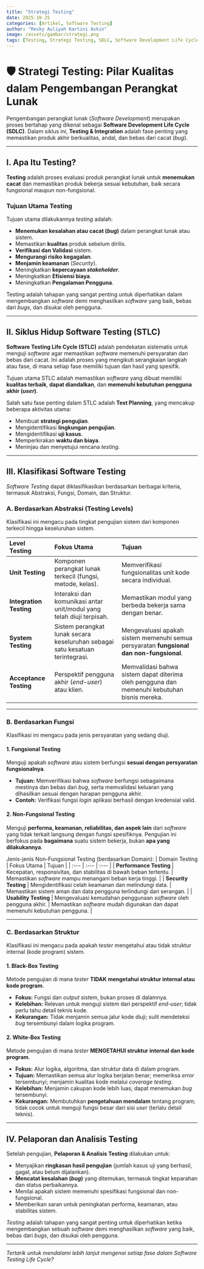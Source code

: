```yaml
---
title: "Strategi Testing"
date: 2025-10-25
categories: [Artikel, Software Testing]
author: "Resky Auliyah Kartini Askin"
image: /assets/gambar/strategi.png
tags: [Testing, Strategi Testing, SDLC, Software Development Life Cycle, Black-box, White-box]
---
```


# 🛡️ Strategi Testing: Pilar Kualitas dalam Pengembangan Perangkat Lunak

Pengembangan perangkat lunak (*Software Development*) merupakan proses bertahap yang dikenal sebagai **Software Development Life Cycle (SDLC)**. Dalam siklus ini, **Testing & Integration** adalah fase penting yang memastikan produk akhir berkualitas, andal, dan bebas dari cacat (*bug*).

---

## I. Apa Itu Testing?

**Testing** adalah proses evaluasi produk perangkat lunak untuk **menemukan cacat** dan memastikan produk bekerja sesuai kebutuhan, baik secara fungsional maupun non-fungsional.

### Tujuan Utama Testing

Tujuan utama dilakukannya *testing* adalah:
* **Menemukan kesalahan atau cacat (*bug*)** dalam perangkat lunak atau sistem.
* Memastikan **kualitas** produk sebelum dirilis.
* **Verifikasi dan Validasi** sistem.
* **Mengurangi risiko kegagalan**.
* **Menjamin keamanan** (*Security*).
* Meningkatkan **kepercayaan *stakeholder***.
* Meningkatkan **Efisiensi biaya**.
* Meningkatkan **Pengalaman Pengguna**.

Testing adalah tahapan yang sangat penting untuk diperhatikan dalam mengembangkan *software* demi menghasilkan *software* yang baik, bebas dari *bugs*, dan disukai oleh pengguna.

---

## II. Siklus Hidup Software Testing (STLC)

**Software Testing Life Cycle (STLC)** adalah pendekatan sistematis untuk menguji *software* agar memastikan *software* memenuhi persyaratan dan bebas dari cacat. Ini adalah proses yang mengikuti serangkaian langkah atau fase, di mana setiap fase memiliki tujuan dan hasil yang spesifik.

Tujuan utama STLC adalah memastikan *software* yang dibuat memiliki **kualitas terbaik**, **dapat diandalkan**, dan **memenuhi kebutuhan pengguna akhir (*user*)**.

Salah satu fase penting dalam STLC adalah **Test Planning**, yang mencakup beberapa aktivitas utama:
* Membuat **strategi pengujian**.
* Mengidentifikasi **lingkungan pengujian**.
* Mengidentifikasi **uji kasus**.
* Memperkirakan **waktu dan biaya**.
* Meninjau dan menyetujui rencana *testing*.

---

## III. Klasifikasi Software Testing

*Software Testing* dapat diklasifikasikan berdasarkan berbagai kriteria, termasuk Abstraksi, Fungsi, Domain, dan Struktur.

### A. Berdasarkan Abstraksi (Testing Levels)

Klasifikasi ini mengacu pada tingkat pengujian sistem dari komponen terkecil hingga keseluruhan sistem.

| Level Testing | Fokus Utama | Tujuan |
| :--- | :--- | :--- |
| **Unit Testing** | Komponen perangkat lunak terkecil (fungsi, metode, kelas). | Memverifikasi fungsionalitas unit kode secara individual. |
| **Integration Testing** | Interaksi dan komunikasi antar unit/modul yang telah diuji terpisah. | Memastikan modul yang berbeda bekerja sama dengan benar. |
| **System Testing** | Sistem perangkat lunak secara keseluruhan sebagai satu kesatuan terintegrasi. | Mengevaluasi apakah sistem memenuhi semua persyaratan **fungsional dan non-fungsional**. |
| **Acceptance Testing** | Perspektif pengguna akhir (*end-user*) atau klien. | Memvalidasi bahwa sistem dapat diterima oleh pengguna dan memenuhi kebutuhan bisnis mereka. |

---

### B. Berdasarkan Fungsi

Klasifikasi ini mengacu pada jenis persyaratan yang sedang diuji.

#### 1. Fungsional Testing
Menguji apakah *software* atau sistem berfungsi **sesuai dengan persyaratan fungsionalnya**.
* **Tujuan:** Memverifikasi bahwa *software* berfungsi sebagaimana mestinya dan bebas dari *bug*, serta memvalidasi keluaran yang dihasilkan sesuai dengan harapan pengguna akhir.
* **Contoh:** Verifikasi fungsi *login* aplikasi berhasil dengan kredensial valid.

#### 2. Non-Fungsional Testing
Menguji **performa, keamanan, reliabilitas, dan aspek lain** dari *software* yang tidak terkait langsung dengan fungsi spesifiknya. Pengujian ini berfokus pada **bagaimana** suatu sistem bekerja, bukan **apa yang dilakukannya**.

Jenis-jenis Non-Fungsional Testing (berdasarkan Domain):
| Domain Testing | Fokus Utama | Tujuan |
| :--- | :--- | :--- |
| **Performance Testing** | Kecepatan, responsivitas, dan stabilitas di bawah beban tertentu. | Memastikan *software* mampu menangani beban kerja tinggi. |
| **Security Testing** | Mengidentifikasi celah keamanan dan melindungi data. | Memastikan sistem aman dan data pengguna terlindungi dari serangan. |
| **Usability Testing** | Mengevaluasi kemudahan penggunaan *software* oleh pengguna akhir. | Memastikan *software* mudah digunakan dan dapat memenuhi kebutuhan pengguna. |

---

### C. Berdasarkan Struktur

Klasifikasi ini mengacu pada apakah *tester* mengetahui atau tidak struktur internal (kode program) sistem.

#### 1. Black-Box Testing
Metode pengujian di mana *tester* **TIDAK mengetahui struktur internal atau kode program**.
* **Fokus:** Fungsi dan *output* sistem, bukan proses di dalamnya.
* **Kelebihan:** Relevan untuk menguji sistem dari perspektif *end-user*; tidak perlu tahu detail teknis kode.
* **Kekurangan:** Tidak menjamin semua jalur kode diuji; sulit mendeteksi *bug* tersembunyi dalam logika program.

#### 2. White-Box Testing
Metode pengujian di mana *tester* **MENGETAHUI struktur internal dan kode program**.
* **Fokus:** Alur logika, algoritma, dan struktur data di dalam program.
* **Tujuan:** Memastikan semua alur logika berjalan benar; memeriksa *error* tersembunyi; menjamin kualitas kode melalui *coverage testing*.
* **Kelebihan:** Menjamin cakupan kode lebih luas; dapat menemukan *bug* tersembunyi.
* **Kekurangan:** Membutuhkan **pengetahuan mendalam** tentang program; tidak cocok untuk menguji fungsi besar dari sisi *user* (terlalu detail teknis).

---

## IV. Pelaporan dan Analisis Testing

Setelah pengujian, **Pelaporan & Analisis Testing** dilakukan untuk:
* Menyajikan **ringkasan hasil pengujian** (jumlah kasus uji yang berhasil, gagal, atau belum dijalankan).
* **Mencatat kesalahan (*bug*)** yang ditemukan, termasuk tingkat keparahan dan status perbaikannya.
* Menilai apakah sistem memenuhi spesifikasi fungsional dan non-fungsional.
* Memberikan saran untuk peningkatan performa, keamanan, atau stabilitas sistem.

*Testing* adalah tahapan yang sangat penting untuk diperhatikan ketika mengembangkan sebuah *software* demi menghasilkan *software* yang baik, bebas dari *bugs*, dan disukai oleh pengguna.

---

*Tertarik untuk mendalami lebih lanjut mengenai setiap fase dalam Software Testing Life Cycle?*